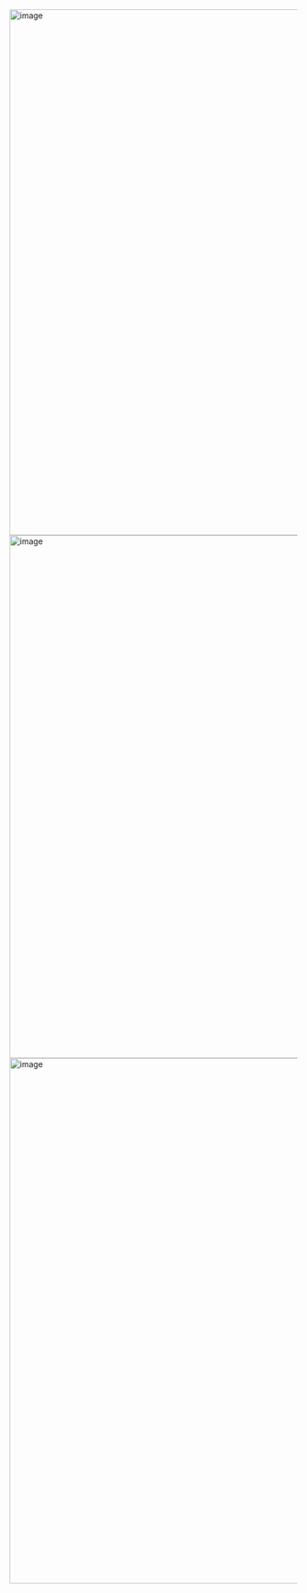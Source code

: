 <img width="1920" height="920" alt="image" src="https://github.com/user-attachments/assets/7374d52c-3179-479e-a1ae-c85d0d1cbe1a" />

<img width="1920" height="915" alt="image" src="https://github.com/user-attachments/assets/94b317af-0fb6-482d-a4d3-f500a813dfb5" />

<img width="1920" height="919" alt="image" src="https://github.com/user-attachments/assets/d8245fa6-e9ea-4d59-8246-cea4f076ec5c" />



